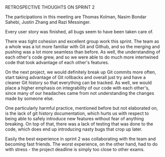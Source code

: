 RETROSPECTIVE THOUGHTS ON SPRINT 2

The participations in this meeting are Thomas Kolman, Nasim Bondar Sahebi, Justin Zhang and Razi Messinger.

Every user story was finished, all bugs seem to have been taken care of.

There was tight cohesion and excellent group work this sprint. The team as a whole was a lot more familiar with Git and Github, and so the merging and pushing was a
lot more seamless than before. As well, the understanding of each other's code grew, and so we were able to do much more intertwined code that took advantage of each
other's features.

On the next project, we would definitely break up Git commits more often, start taking advantage of Git rollbacks and overall just try and have a cleaner Git history
so that everything can be tracked. As well, we would place a higher emphasis on integrability of our code with each other's, since many of our headaches came from 
not understanding the changes made by someone else.

One particularly harmful practice, mentioned before but not elaborated on, is the lack of git history documentation, which hurts us with respect to being able to 
safely introduce new features without fear of anything breaking. On top of that, there was a lack of testing that was done to the code, which does end up introducing
nasty bugs that crop up later.

Easily the best experience in sprint 2 was collaborating with the team and becoming fast friends. The worst experience, on the other hand, had to do with stress - 
the project deadline is simply too close to other exams.

